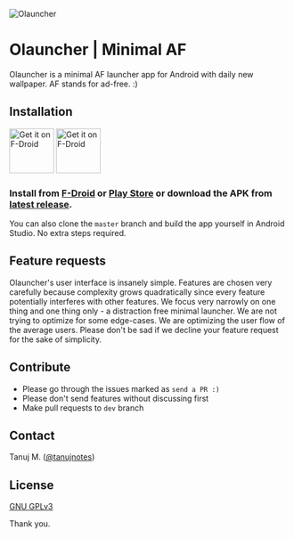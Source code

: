 ![Olauncher](https://repository-images.githubusercontent.com/278638069/db0acb80-661b-11eb-803e-926cae5dccb4)


# Olauncher | Minimal AF
Olauncher is a minimal AF launcher app for Android with daily new wallpaper. AF stands for ad-free. :)

## Installation
[<img src="https://fdroid.gitlab.io/artwork/badge/get-it-on.png"
    alt="Get it on F-Droid"
    height="80">](https://f-droid.org/packages/app.olauncher)
[<img src="https://play.google.com/intl/en_us/badges/static/images/badges/en_badge_web_generic.png"
    alt="Get it on F-Droid"
    height="80">](https://play.google.com/store/apps/details?id=app.olauncher)

### Install from [F-Droid](https://f-droid.org/packages/app.olauncher) or [Play Store](https://play.google.com/store/apps/details?id=app.olauncher) or download the APK from [latest release](https://github.com/tanujnotes/Olauncher/releases/).

You can also clone the `master` branch and build the app yourself in Android Studio. No extra steps required.

## Feature requests
Olauncher's user interface is insanely simple. Features are chosen very carefully because complexity grows quadratically since every feature potentially interferes with other features. We focus very narrowly on one thing and one thing only - a distraction free minimal launcher. We are not trying to optimize for some edge-cases. We are optimizing the user flow of the average users. Please don't be sad if we decline your feature request for the sake of simplicity.

## Contribute
* Please go through the issues marked as `send a PR :)`
* Please don't send features without discussing first
* Make pull requests to `dev` branch


## Contact
Tanuj M. ([@tanujnotes](https://twitter.com/tanujnotes))

## License
[GNU GPLv3 ](https://www.gnu.org/licenses/gpl-3.0.en.html)


Thank you.
